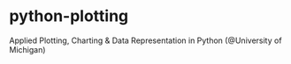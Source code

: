 # python-plotting
Applied Plotting, Charting &amp; Data Representation in Python (@University of Michigan)
